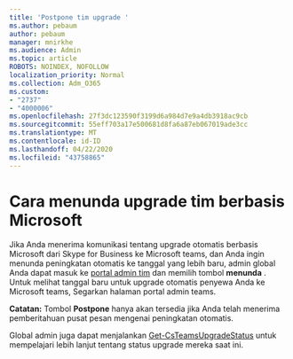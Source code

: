 ```yaml
---
title: 'Postpone tim upgrade '
ms.author: pebaum
author: pebaum
manager: mnirkhe
ms.audience: Admin
ms.topic: article
ROBOTS: NOINDEX, NOFOLLOW
localization_priority: Normal
ms.collection: Adm_O365
ms.custom:
- "2737"
- "4000006"
ms.openlocfilehash: 27f3dc123590f3199d6a984d7e9a4db3918ac9cb
ms.sourcegitcommit: 55eff703a17e500681d8fa6a87eb067019ade3cc
ms.translationtype: MT
ms.contentlocale: id-ID
ms.lasthandoff: 04/22/2020
ms.locfileid: "43758865"
---
```

# <a name="how-to-postpone-the-microsoft-driven-teams-upgrade"></a>Cara menunda upgrade tim berbasis Microsoft

Jika Anda menerima komunikasi tentang upgrade otomatis berbasis Microsoft dari Skype for Business ke Microsoft teams, dan Anda ingin menunda peningkatan otomatis ke tanggal yang lebih baru, admin global Anda dapat masuk ke [portal admin tim](https://admin.teams.microsoft.com/dashboard) dan memilih tombol **menunda** . Untuk melihat tanggal baru untuk upgrade otomatis penyewa Anda ke Microsoft teams, Segarkan halaman portal admin teams.

**Catatan:** Tombol **Postpone** hanya akan tersedia jika Anda telah menerima pemberitahuan pusat pesan mengenai peningkatan otomatis. 

Global admin juga dapat menjalankan [Get-CsTeamsUpgradeStatus](https://docs.microsoft.com/powershell/module/skype/get-csteamsupgradestatus?view=skype-ps) untuk mempelajari lebih lanjut tentang status upgrade mereka saat ini. 